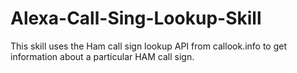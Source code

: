 # Alexa-Call-Sing-Lookup-Skill

This skill uses the Ham call sign lookup API from callook.info to get information about a particular HAM call sign.
